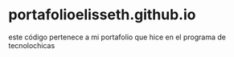 # portafolioelisseth.github.io
este código pertenece a mi portafolio que hice en el programa de tecnolochicas 
